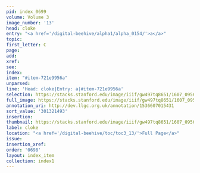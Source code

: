 ```yaml
---
pid: index_0699
volume: Volume 3
image_number: '13'
head: cloke
entry: "<a href='/digital-beehive/alpha1/alpha_0154/'>a</a>"
topic:
first_letter: C
page:
add:
xref:
see:
index:
item: "#item-721e9956a"
unparsed:
line: 'Head: cloke|Entry: a|#item-721e9956a'
selection: https://stacks.stanford.edu/image/iiif/gw497tq8651/1607_0956/856,1493,376,138/full/0/default.jpg
full_image: https://stacks.stanford.edu/image/iiif/gw497tq8651/1607_0956/full/full/0/default.jpg
annotation_uri: http://dev.llgc.org.uk/annotation/1536607015431
sort_value: '301321493'
insertion:
thumbnail: https://stacks.stanford.edu/image/iiif/gw497tq8651/1607_0956/856,1493,376,138/150,/0/default.jpg
label: cloke
location: "<a href='/digital-beehive/toc/toc3_13/'>Full Page</a>"
issue:
insertion_xref:
order: '0698'
layout: index_item
collection: index1
---
```

